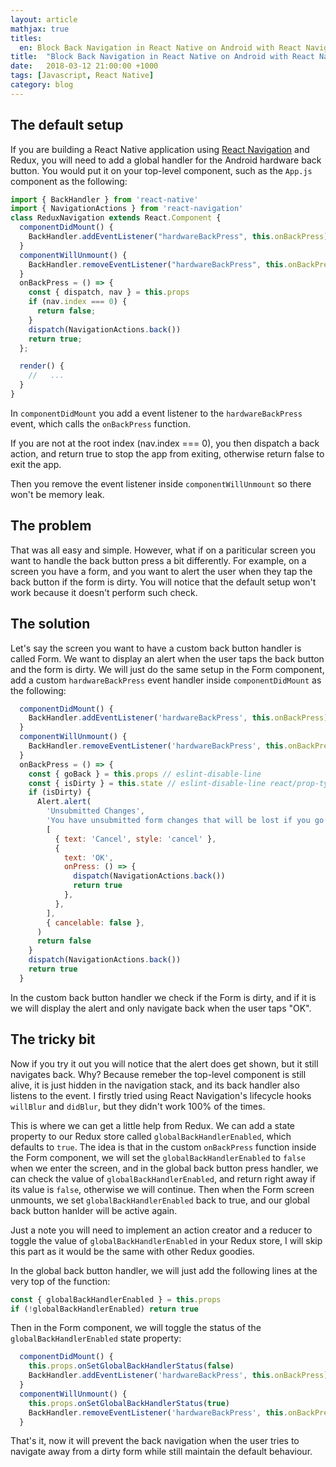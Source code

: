 ```yaml
---
layout: article
mathjax: true
titles:
  en: Block Back Navigation in React Native on Android with React Navigation and Redux
title:  "Block Back Navigation in React Native on Android with React Navigation and Redux"
date:   2018-03-12 21:00:00 +1000
tags: [Javascript, React Native]
category: blog
---
```


## The default setup

If you are building a React Native application using [React Navigation](https://reactnavigation.org/) and Redux, you will need to add a global handler for the Android hardware back button. You would put it on your top-level component, such as the `App.js` component as the following:

```Javascript
import { BackHandler } from 'react-native'
import { NavigationActions } from 'react-navigation'
class ReduxNavigation extends React.Component {
  componentDidMount() {
    BackHandler.addEventListener("hardwareBackPress", this.onBackPress)
  }
  componentWillUnmount() {
    BackHandler.removeEventListener("hardwareBackPress", this.onBackPress)
  }
  onBackPress = () => {
    const { dispatch, nav } = this.props
    if (nav.index === 0) {
      return false;
    }
    dispatch(NavigationActions.back())
    return true;
  };

  render() {
    //   ...
  }
}
```

In `componentDidMount` you add a event listener to the `hardwareBackPress` event, which calls the `onBackPress` function. 

If you are not at the root index (nav.index === 0), you then dispatch a back action, and return true to stop the app from exiting, otherwise return false to exit the app.

Then you remove the event listener inside `componentWillUnmount` so there won't be memory leak.

## The problem

That was all easy and simple. However, what if on a pariticular screen you want to handle the back button press a bit differently. For example, on a screen you have a form, and you want to alert the user when they tap the back button if the form is dirty. You will notice that the default setup won't work because it doesn't perform such check.

## The solution

Let's say the screen you want to have a custom back button handler is called Form. We want to display an alert when the user taps the back button and the form is dirty. We will just do the same setup in the Form component, add a custom `hardwareBackPress` event handler inside `componentDidMount` as the following:

```Javascript
  componentDidMount() {
    BackHandler.addEventListener('hardwareBackPress', this.onBackPress)
  }
  componentWillUnmount() {
    BackHandler.removeEventListener('hardwareBackPress', this.onBackPress)
  }
  onBackPress = () => {
    const { goBack } = this.props // eslint-disable-line
    const { isDirty } = this.state // eslint-disable-line react/prop-types
    if (isDirty) {
      Alert.alert(
        'Unsubmitted Changes',
        'You have unsubmitted form changes that will be lost if you go back, are you sure you want to leave?',
        [
          { text: 'Cancel', style: 'cancel' },
          {
            text: 'OK',
            onPress: () => {
              dispatch(NavigationActions.back())
              return true
            },
          },
        ],
        { cancelable: false },
      )
      return false
    }
    dispatch(NavigationActions.back())
    return true
  }
```

In the custom back button handler we check if the Form is dirty, and if it is we will display the alert and only navigate back when the user taps "OK".

## The tricky bit

Now if you try it out you will notice that the alert does get shown, but it still navigates back. Why? Because remeber the top-level component is still alive, it is just hidden in the navigation stack, and its back handler also listens to the event. I firstly tried using React Navigation's lifecycle hooks `willBlur` and `didBlur`, but they didn't work 100% of the times.

This is where we can get a little help from Redux. We can add a state property to our Redux store called `globalBackHandlerEnabled`, which defaults to `true`. The idea is that in the custom `onBackPress` function inside the Form component, we will set the `globalBackHandlerEnabled` to `false` when we enter the screen, and in the global back button press handler, we can check the value of `globalBackHandlerEnabled`, and return right away if its value is `false`, otherwise we will continue. Then when the Form screen unmounts, we set `globalBackHandlerEnabled` back to true, and our global back button hanlder will be active again.

Just a note you will need to implement an action creator and a reducer to toggle the value of `globalBackHandlerEnabled` in your Redux store, I will skip this part as it would be the same with other Redux goodies.

In the global back button handler, we will just add the following lines at the very top of the function:

```Javascript
const { globalBackHandlerEnabled } = this.props
if (!globalBackHandlerEnabled) return true
```

Then in the Form component, we will toggle the status of the `globalBackHandlerEnabled` state property:

```Javascript
  componentDidMount() {
    this.props.onSetGlobalBackHandlerStatus(false)
    BackHandler.addEventListener('hardwareBackPress', this.onBackPress)
  }
  componentWillUnmount() {
    this.props.onSetGlobalBackHandlerStatus(true)
    BackHandler.removeEventListener('hardwareBackPress', this.onBackPress)
  }
```

That's it, now it will prevent the back navigation when the user tries to navigate away from a dirty form while still maintain the default behaviour.
